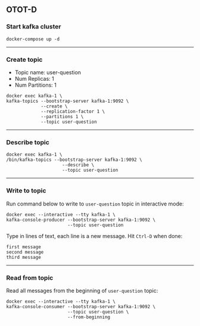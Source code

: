 ## OTOT-D

### Start kafka cluster
```
docker-compose up -d
```
---

### Create topic
- Topic name: user-question
- Num Replicas: 1
- Num Partitions: 1

```
docker exec kafka-1 \
kafka-topics --bootstrap-server kafka-1:9092 \
             --create \
             --replication-factor 1 \
             --partitions 1 \
             --topic user-question
```
---
### Describe topic
```
docker exec kafka-1 \
/bin/kafka-topics --bootstrap-server kafka-1:9092 \
                     --describe \
                     --topic user-question
```
---
### Write to topic
Run command below to write to `user-question` topic in interactive mode:
```
docker exec --interactive --tty kafka-1 \
kafka-console-producer --bootstrap-server kafka-1:9092 \
                       --topic user-question
```
Type in lines of text, each line is a new message. Hit `Ctrl-D` when done:
```
first message
second message
third message
```
---
### Read from topic
Read all messages from the beginning of `user-question` topic:
```
docker exec --interactive --tty kafka-1 \
kafka-console-consumer --bootstrap-server kafka-1:9092 \
                       --topic user-question \
                       --from-beginning
```
